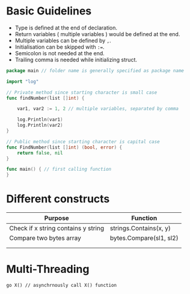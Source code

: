 
# Basic Guidelines
- Type is defined at the end of declaration.
- Return variables ( multiple variables ) would be defined at the end.
- Multiple variables can be defined by `,`.
- Initialisation can be skipped with `:=`.
- Semicolon is not needed at the end.
- Trailing comma is needed while initializing struct.

```go
package main // folder name is generally specified as package name

import "log"

// Private method since starting character is small case
func findNumber(list []int) {

	var1, var2 := 1, 2 // multiple variables, separated by comma

	log.Println(var1)
	log.Println(var2)
}

// Public method since starting character is capital case
func FindNumber(list []int) (bool, error) {
	return false, nil
}

func main() { // first calling function
}
```

# Different constructs

| Purpose                             | Function |
|-------------------------------------|----------|
| Check if x string contains y string | strings.Contains(x, y)          |
| Compare two bytes array             | bytes.Compare(sl1, sl2)         |
|                                     |          |
|                                     |          |

# Multi-Threading
````
go X() // asynchrnously call X() function
````




